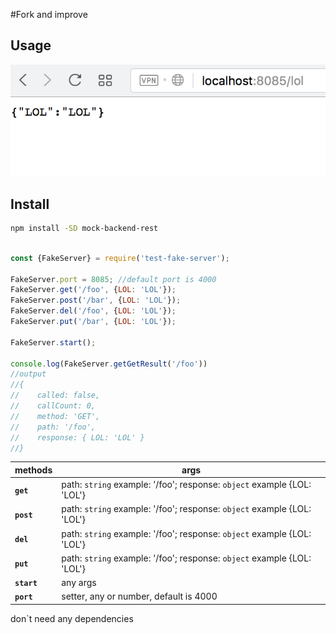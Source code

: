#Fork and improve
## Usage




<img src="./screen.png" width="550"/>

## Install
```sh
npm install -SD mock-backend-rest
```

```js

const {FakeServer} = require('test-fake-server');

FakeServer.port = 8085; //default port is 4000
FakeServer.get('/foo', {LOL: 'LOL'}); 
FakeServer.post('/bar', {LOL: 'LOL'});
FakeServer.del('/foo', {LOL: 'LOL'});
FakeServer.put('/bar', {LOL: 'LOL'});

FakeServer.start();

console.log(FakeServer.getGetResult('/foo')) 
//output 
//{  
//    called: false,
//    callCount: 0,
//    method: 'GET',
//    path: '/foo',
//    response: { LOL: 'LOL' }
//}
```

methods | args
--- | ---
**`get`** | path: `string` example: '/foo'; response: `object` example {LOL: 'LOL'}
**`post`** | path: `string` example: '/foo'; response: `object` example {LOL: 'LOL'}
**`del`** | path: `string` example: '/foo'; response: `object` example {LOL: 'LOL'}
**`put`** | path: `string` example: '/foo'; response: `object` example {LOL: 'LOL'}
**`start`** | any args
**`port`** | setter, any or number, default is 4000

don`t need any dependencies
